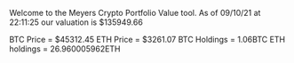 Welcome to the Meyers Crypto Portfolio Value tool. 
As of 09/10/21 at 22:11:25 our valuation is $135949.66 

BTC Price = $45312.45
 ETH Price = $3261.07
BTC Holdings = 1.06BTC
 ETH holdings = 26.960005962ETH 
